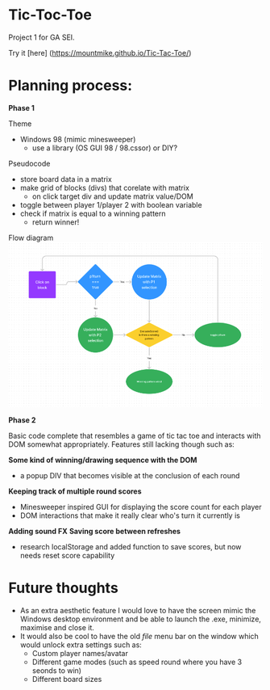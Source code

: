 # Tic-Toc-Toe

Project 1 for GA SEI.

Try it [here] (https://mountmike.github.io/Tic-Tac-Toe/)





# Planning process:
**Phase 1**

Theme
- Windows 98 (mimic minesweeper)
    - use a library (OS GUI 98 / 98.cssor) or DIY?

Pseudocode
- store board data in a matrix
- make grid of blocks (divs) that corelate with matrix
    - on click target div and update matrix value/DOM
- toggle between player 1/player 2 with boolean variable
- check if matrix is equal to a winning pattern
    - return winner!


Flow diagram
![Flow Chart 01](https://github.com/mountmike/Tic-Tac-Toe/blob/main/images/Figjam1.png)

**Phase 2**

Basic code complete that resembles a game of tic tac toe and interacts with DOM somewhat appropriately. Features still lacking though such as:

**Some kind of winning/drawing sequence with the DOM**
- a popup DIV that becomes visible at the conclusion of each round

**Keeping track of multiple round scores**
- Minesweeper inspired GUI for displaying the score count for each player
- DOM interactions that make it really clear who's turn it currently is

**Adding sound FX**
**Saving score between refreshes**
- research localStorage and added function to save scores, but now needs reset score capability

# Future thoughts
- As an extra aesthetic feature I would love to have the screen mimic the Windows desktop environment and be able to launch the .exe, minimize, maximise and close it.
- It would also be cool to have the old *file* menu bar on the window which would unlock extra settings such as:
    - Custom player names/avatar 
    - Different game modes (such as speed round where you have 3 seonds to win)
    - Different board sizes


